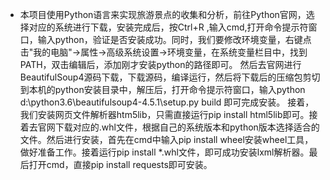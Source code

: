 * 本项目使用Python语言来实现旅游景点的收集和分析，前往Python官网，选择对应的系统进行下载，安装完成后，按Ctrl+R ,输入cmd,打开命令提示符窗口，输入python，验证是否安装成功。同时，我们要修改环境变量，右键点击"我的电脑"->属性->高级系统设置->环境变量，在系统变量栏目中，找到PATH，双击编辑后，添加刚才安装python的路径即可。
然后去官网进行BeautifulSoup4源码下载，下载源码，编译运行，然后将下载后的压缩包剪切到本机的python安装目录中，解压后，打开命令提示符窗口，输入python d:\python3.6\beautifulsoup4-4.5.1\setup.py build 即可完成安装。
接着，我们安装网页文件解析器htm5lib，只需直接运行pip install html5lib即可。接着去官网下载对应的.whl文件，根据自己的系统版本和python版本选择适合的文件。然后进行安装，首先在cmd中输入pip install wheel安装wheel工具，做好准备工作。接着运行pip install *.whl文件，即可成功安装lxml解析器。最后打开cmd，直接pip install requests即可安装。
